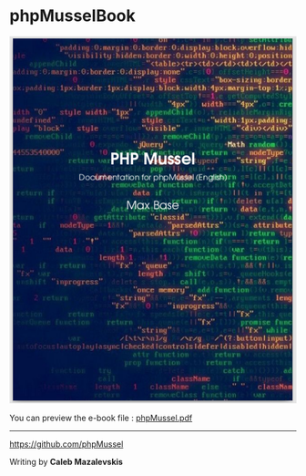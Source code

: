 # phpMusselBook

![ScreenShot](ScreenshotBook.png)

You can preview the e-book file : [phpMussel.pdf](phpMussel.pdf)

-------------

https://github.com/phpMussel

Writing by **Caleb Mazalevskis**
